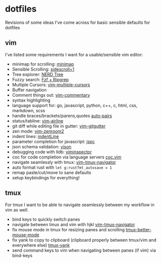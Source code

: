 # dotfiles

Revisions of some ideas I've come across for basic sensible defaults for dotfiles

## vim

I've listed some requirements I want for a usable/sensible vim editor:

- minimap for scrolling: [minimap](https://github.com/wfxr/minimap.vim)
- Sensible Scrolling: [sidescroll=1](https://ddrscott.github.io/blog/2016/sidescroll/)
- Tree explorer: [NERD Tree](https://github.com/scrooloose/nerdtree)
- Fuzzy search: [Fzf + Ripgrep](https://medium.com/@crashybang/supercharge-vim-with-fzf-and-ripgrep-d4661fc853d2)
- Multiple Cursors: [vim-multiple-cursors](https://github.com/terryma/vim-multiple-cursors)
- Buffer navigation
- Comment things out: [vim-commentary](https://github.com/tpope/vim-commentary)
- syntax highlighting
- language support for: go, javascript, python, c++, c, html, css, markdown, scss
- handle braces/brackets/parens,quotes [auto-pairs](https://github.com/jiangmiao/auto-pairs)
- status/tabline: [vim-airline](https://github.com/vim-airline/vim-airline)
- git diff while editing file in gutter: [vim-gitgutter](https://github.com/airblade/vim-gitgutter)
- zen mode: [vim-zenroom2](https://github.com/amix/vim-zenroom2)
- indent lines: [indentLine](https://github.com/Yggdroot/indentLine)
- parameter completion for javascript: [jspc](https://github.com/othree/jspc.vim)
- json schema validation: [vison](https://github.com/Quramy/vison)
- debugging code with lldb: [viminspector](https://github.com/puremourning/vimspector)
- coc for code completion via language servers [coc.vim](https://github.com/neoclide/coc.nvim)
- navigate seamlessly with tmux: [vim-tmux-navigator](https://github.com/christoomey/vim-tmux-navigator)
- auto format rust with `let g:rustfmt_autosave = 1`
- remap paste/cut/move to sane defaults
- setup keybindings for everything!

## tmux

For tmux I want to be able to navigate seamlessly between my workflow in vim as well.

- bind keys to quickly switch panes
- navigate between tmux and vim with hjkl [vim-tmux-navigator](https://github.com/christoomey/vim-tmux-navigator)
- fix mouse mode in tmux for resizing panes and scrolling [tmux-better-mouse-mode](https://github.com/nhdaly/tmux-better-mouse-mode)
- fix yank to copy to clipboard (clipboard properly between tmux/vim and everywhere else) [tmux-yank](https://github.com/tmux-plugins/tmux-yank)
- send command keys to vim when navigating between panes (if vim) via bind-keys
